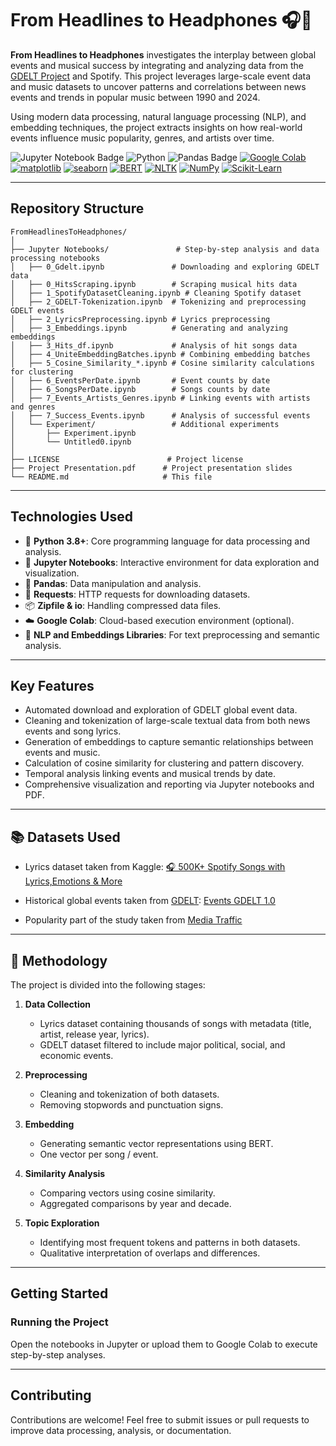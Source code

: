 # From Headlines to Headphones 🎧📰

**From Headlines to Headphones** investigates the interplay between global events and musical success by integrating and analyzing data from the [GDELT Project](https://www.gdeltproject.org/) and Spotify. This project leverages large-scale event data and music datasets to uncover patterns and correlations between news events and trends in popular music between 1990 and 2024.

Using modern data processing, natural language processing (NLP), and embedding techniques, the project extracts insights on how real-world events influence music popularity, genres, and artists over time.

![Jupyter Notebook Badge](https://img.shields.io/badge/Made_with-Jupyter-orange?logo=Jupyter)
![Python](https://img.shields.io/badge/python-3.9%20%7C%203.10-blue)
![Pandas Badge](https://img.shields.io/badge/Analysis-Pandas-yellowgreen)
[![Google Colab](https://img.shields.io/badge/Google_Colab-F9AB00?logo=googlecolab&logoColor=white)](https://colab.research.google.com)
[![matplotlib](https://img.shields.io/badge/matplotlib-11557C?logo=matplotlib&logoColor=white)](https://matplotlib.org/)
[![seaborn](https://img.shields.io/badge/seaborn-1A5276?logo=seaborn&logoColor=white)](https://seaborn.pydata.org/)
[![BERT](https://img.shields.io/badge/BERT-FF6F61?logo=google&logoColor=white)](https://github.com/google-research/bert)
[![NLTK](https://img.shields.io/badge/NLTK-4B8BBE?logo=python&logoColor=white)](https://www.nltk.org/)
[![NumPy](https://img.shields.io/badge/NumPy-013243?logo=numpy&logoColor=white)](https://numpy.org/)
[![Scikit-Learn](https://img.shields.io/badge/Scikit--Learn-F7931E?logo=scikitlearn&logoColor=white)](https://scikit-learn.org/)

---

## Repository Structure

```
FromHeadlinesToHeadphones/
│
├── Jupyter Notebooks/               # Step-by-step analysis and data processing notebooks
│   ├── 0_Gdelt.ipynb               # Downloading and exploring GDELT data
│   ├── 0_HitsScraping.ipynb        # Scraping musical hits data
│   ├── 1_SpotifyDatasetCleaning.ipynb # Cleaning Spotify dataset
│   ├── 2_GDELT-Tokenization.ipynb  # Tokenizing and preprocessing GDELT events
│   ├── 2_LyricsPreprocessing.ipynb # Lyrics preprocessing
│   ├── 3_Embeddings.ipynb          # Generating and analyzing embeddings
│   ├── 3_Hits_df.ipynb             # Analysis of hit songs data
│   ├── 4_UniteEmbeddingBatches.ipynb # Combining embedding batches
│   ├── 5_Cosine_Similarity_*.ipynb # Cosine similarity calculations for clustering
│   ├── 6_EventsPerDate.ipynb       # Event counts by date
│   ├── 6_SongsPerDate.ipynb        # Songs counts by date
│   ├── 7_Events_Artists_Genres.ipynb # Linking events with artists and genres
│   ├── 7_Success_Events.ipynb      # Analysis of successful events
│   └── Experiment/                 # Additional experiments
│       ├── Experiment.ipynb
│       └── Untitled0.ipynb
│
├── LICENSE                        # Project license
├── Project Presentation.pdf      # Project presentation slides
└── README.md                     # This file
```

---

## Technologies Used

- 🐍 **Python 3.8+**: Core programming language for data processing and analysis.
- 📓 **Jupyter Notebooks**: Interactive environment for data exploration and visualization.
- 🐼 **Pandas**: Data manipulation and analysis.
- 🔗 **Requests**: HTTP requests for downloading datasets.
- 📦 **Zipfile & io**: Handling compressed data files.
- ☁️ **Google Colab**: Cloud-based execution environment (optional).
- 🧠 **NLP and Embeddings Libraries**: For text preprocessing and semantic analysis.

---

## Key Features

- Automated download and exploration of GDELT global event data.
- Cleaning and tokenization of large-scale textual data from both news events and song lyrics.
- Generation of embeddings to capture semantic relationships between events and music.
- Calculation of cosine similarity for clustering and pattern discovery.
- Temporal analysis linking events and musical trends by date.
- Comprehensive visualization and reporting via Jupyter notebooks and PDF.

---

## 📚 Datasets Used

- Lyrics dataset taken from Kaggle: [🎧 500K+ Spotify Songs with Lyrics,Emotions & More](https://www.kaggle.com/datasets/notshrirang/spotify-million-song-dataset)

- Historical global events taken from [GDELT](https://www.gdeltproject.org/data.html): [Events GDELT 1.0](http://data.gdeltproject.org/events/index.html)

- Popularity part of the study taken from [Media Traffic](http://www.mediatraffic.de/)

---

## 🧪 Methodology

The project is divided into the following stages:

1. **Data Collection**
   - Lyrics dataset containing thousands of songs with metadata (title, artist, release year, lyrics).
   - GDELT dataset filtered to include major political, social, and economic events.

2. **Preprocessing**
   - Cleaning and tokenization of both datasets.
   - Removing stopwords and punctuation signs.

3. **Embedding**
   - Generating semantic vector representations using BERT.
   - One vector per song / event.

4. **Similarity Analysis**
   - Comparing vectors using cosine similarity.
   - Aggregated comparisons by year and decade.

5. **Topic Exploration**
   - Identifying most frequent tokens and patterns in both datasets.
   - Qualitative interpretation of overlaps and differences.

---

## Getting Started

### Running the Project

Open the notebooks in Jupyter or upload them to Google Colab to execute step-by-step analyses.

---

## Contributing

Contributions are welcome! Feel free to submit issues or pull requests to improve data processing, analysis, or documentation.

